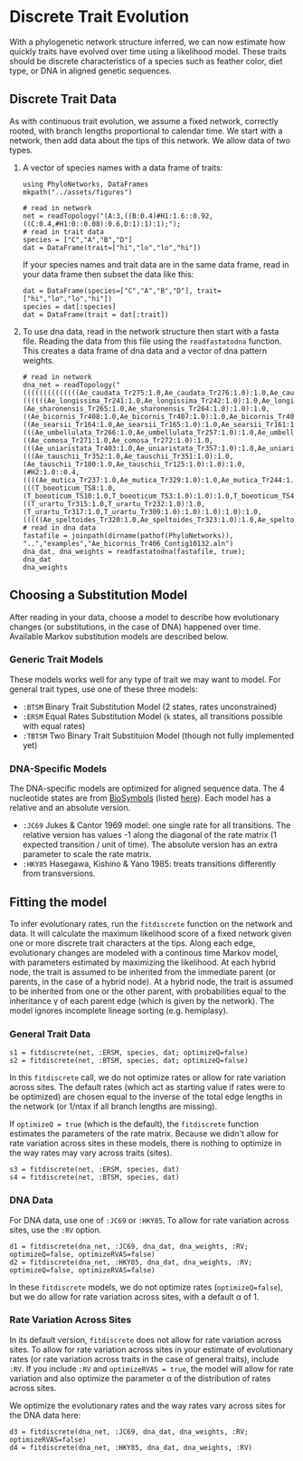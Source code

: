 # Discrete Trait Evolution

With a phylogenetic network structure inferred, we can now estimate how quickly traits
have evolved over time using a likelihood model. These traits should be discrete
characteristics of a species such as feather color, diet type,
or DNA in aligned genetic sequences.

## Discrete Trait Data

As with continuous trait evolution, we assume a fixed network, correctly rooted,
with branch lengths proportional to calendar time. We start with a network, then
add data about the tips of this network. We allow data of two types.

1. A vector of species names with a data frame of traits:

   ```@setup fitdiscrete
   using PhyloNetworks, DataFrames
   mkpath("../assets/figures")
   ```

   ```@example fitdiscrete
   # read in network
   net = readTopology("(A:3,((B:0.4)#H1:1.6::0.92,((C:0.4,#H1:0::0.08):0.6,D:1):1):1);");
   # read in trait data
   species = ["C","A","B","D"]
   dat = DataFrame(trait=["hi","lo","lo","hi"])
   ```

   If your species names and trait data are in the same data frame,
   read in your data frame then subset the data like this:
   ```@example fitdiscrete
   dat = DataFrame(species=["C","A","B","D"], trait=["hi","lo","lo","hi"])
   species = dat[:species]
   dat = DataFrame(trait = dat[:trait])
   ```

2. To use dna data, read in the network structure then start with a fasta
   file. Reading the data from this file using the `readfastatodna` function.
   This creates a data frame of dna data and a vector of dna pattern weights.

   ```@example fitdiscrete
   # read in network
   dna_net = readTopology("((((((((((((((Ae_caudata_Tr275:1.0,Ae_caudata_Tr276:1.0):1.0,Ae_caudata_Tr139:1.0):1.0)#H1:1.0::0.6,((((((Ae_longissima_Tr241:1.0,Ae_longissima_Tr242:1.0):1.0,Ae_longissima_Tr355:1.0):1.0,(Ae_sharonensis_Tr265:1.0,Ae_sharonensis_Tr264:1.0):1.0):1.0,((Ae_bicornis_Tr408:1.0,Ae_bicornis_Tr407:1.0):1.0,Ae_bicornis_Tr406:1.0):1.0):1.0,((Ae_searsii_Tr164:1.0,Ae_searsii_Tr165:1.0):1.0,Ae_searsii_Tr161:1.0):1.0):1.0)#H2:1.0::0.6):1.0,(((Ae_umbellulata_Tr266:1.0,Ae_umbellulata_Tr257:1.0):1.0,Ae_umbellulata_Tr268:1.0):1.0,#H1:1.0::0.4):1.0):1.0,((Ae_comosa_Tr271:1.0,Ae_comosa_Tr272:1.0):1.0,(((Ae_uniaristata_Tr403:1.0,Ae_uniaristata_Tr357:1.0):1.0,Ae_uniaristata_Tr402:1.0):1.0,Ae_uniaristata_Tr404:1.0):1.0):1.0):1.0,(((Ae_tauschii_Tr352:1.0,Ae_tauschii_Tr351:1.0):1.0,(Ae_tauschii_Tr180:1.0,Ae_tauschii_Tr125:1.0):1.0):1.0,(#H2:1.0::0.4,((((Ae_mutica_Tr237:1.0,Ae_mutica_Tr329:1.0):1.0,Ae_mutica_Tr244:1.0):1.0,Ae_mutica_Tr332:1.0):1.0)#H4:1.0::0.6):1.0):1.0):1.0,(((T_boeoticum_TS8:1.0,(T_boeoticum_TS10:1.0,T_boeoticum_TS3:1.0):1.0):1.0,T_boeoticum_TS4:1.0):1.0,((T_urartu_Tr315:1.0,T_urartu_Tr232:1.0):1.0,(T_urartu_Tr317:1.0,T_urartu_Tr309:1.0):1.0):1.0):1.0):1.0,(((((Ae_speltoides_Tr320:1.0,Ae_speltoides_Tr323:1.0):1.0,Ae_speltoides_Tr223:1.0):1.0,Ae_speltoides_Tr251:1.0):1.0):1.0,#H4:1.0::0.4):1.0):1.0):1.0,Ta_caputMedusae_TB2:1.0):1.0,S_vavilovii_Tr279:1.0):1.0,Er_bonaepartis_TB1:1.0):1.0,H_vulgare_HVens23:1.0);");
   # read in dna data
   fastafile = joinpath(dirname(pathof(PhyloNetworks)), "..","examples","Ae_bicornis_Tr406_Contig10132.aln")
   dna_dat, dna_weights = readfastatodna(fastafile, true);
   dna_dat
   dna_weights
   ```

## Choosing a Substitution Model

After reading in your data, choose a model to describe how evolutionary changes
(or substitutions, in the case of DNA) happened over time.
Available Markov substitution models are described below.

### Generic Trait Models

These models works well for any type of trait we may want to model. For general
trait types, use one of these three models:
- `:BTSM` Binary Trait Substitution Model (2 states, rates unconstrained)
- `:ERSM` Equal Rates Substitution Model
  (`k` states, all transitions possible with equal rates)
- `:TBTSM` Two Binary Trait Substituion Model (though not fully implemented yet)

### DNA-Specific Models

The DNA-specific models are optimized for aligned sequence data.
The 4 nucleotide states are from
[BioSymbols](https://github.com/BioJulia/BioSymbols.jl)
(listed [here](http://biojulia.net/BioSymbols.jl/stable/nucleicacids/)).
Each model has a relative and an absolute version.
- `:JC69` Jukes & Cantor 1969 model: one single rate for all transitions.
  The relative version has values -1 along the diagonal of the rate matrix
  (1 expected transition / unit of time). The absolute version has an extra
  parameter to scale the rate matrix.
- `:HKY85` Hasegawa, Kishino & Yano 1985: treats transitions differently
  from transversions.

## Fitting the model

To infer evolutionary rates, run the `fitdiscrete` function on the network and data.
It will calculate the maximum likelihood score of a fixed network
given one or more discrete trait characters at the tips.
Along each edge, evolutionary changes
are modeled with a continous time Markov model, with parameters estimated by
maximizing the likelihood. At each hybrid node, the trait is assumed to be
inherited from the immediate parent (or parents, in the case of a hybrid node).
At a hybrid node, the trait is assumed to be inherited from one or the other
parent, with probabilities equal to the inheritance γ of each parent edge
(which is given by the network).
The model ignores incomplete lineage sorting (e.g. hemiplasy).

### General Trait Data

```@repl fitdiscrete
s1 = fitdiscrete(net, :ERSM, species, dat; optimizeQ=false)
s2 = fitdiscrete(net, :BTSM, species, dat; optimizeQ=false)
```
In this `fitdiscrete` call, we do not optimize rates or allow for rate variation
across sites. The default rates (which act as starting value if rates
were to be optimized) are chosen equal to the inverse of the total edge lengths
in the network (or 1/ntax if all branch lengths are missing).

If `optimizeQ = true` (which is the default), the `fitdiscrete`
function estimates the parameters of the rate matrix.
Because we didn't allow for rate variation across sites in these models,
there is nothing to optimize in the way rates may vary across traits (sites).

```@repl fitdiscrete
s3 = fitdiscrete(net, :ERSM, species, dat)
s4 = fitdiscrete(net, :BTSM, species, dat)
```

### DNA Data

For DNA data, use one of `:JC69` or `:HKY85`.
To allow for rate variation across sites, use the `:RV` option.

```@example fitdiscrete
d1 = fitdiscrete(dna_net, :JC69, dna_dat, dna_weights, :RV; optimizeQ=false, optimizeRVAS=false)
d2 = fitdiscrete(dna_net, :HKY85, dna_dat, dna_weights, :RV; optimizeQ=false, optimizeRVAS=false)
```
In these `fitdiscrete` models, we do not optimize rates (`optimizeQ=false`), but
we do allow for rate variation across sites, with a default α of 1.

### Rate Variation Across Sites

In its default version, `fitdiscrete` does not allow for rate variation across sites.
To allow for rate variation across sites in your estimate of evolutionary rates
(or rate variation across traits in the case of general traits),
include `:RV`. If you include `:RV` and `optimizeRVAS = true`,
the model will allow for rate variation and
also optimize the parameter α of the distribution of rates across sites.

We optimize the evolutionary rates and the way rates vary across sites for the
DNA data here:
```@repl fitdiscrete
d3 = fitdiscrete(dna_net, :JC69, dna_dat, dna_weights, :RV; optimizeRVAS=false)
d4 = fitdiscrete(dna_net, :HKY85, dna_dat, dna_weights, :RV)
```
